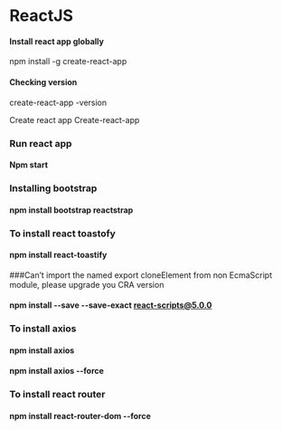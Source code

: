 # ReactJS

#### Install react app globally
npm install -g create-react-app

#### Checking version
create-react-app -version

Create react app
Create-react-app <app-name>

### Run react app
#### Npm start

### Installing bootstrap
#### npm install bootstrap reactstrap

### To install react toastofy
#### npm install react-toastify

###Can’t import the named export cloneElement from non EcmaScript module, 
please upgrade you CRA version
#### npm install --save --save-exact react-scripts@5.0.0

### To install axios
#### npm install axios
#### npm install axios --force

### To install react router
#### npm install react-router-dom --force
